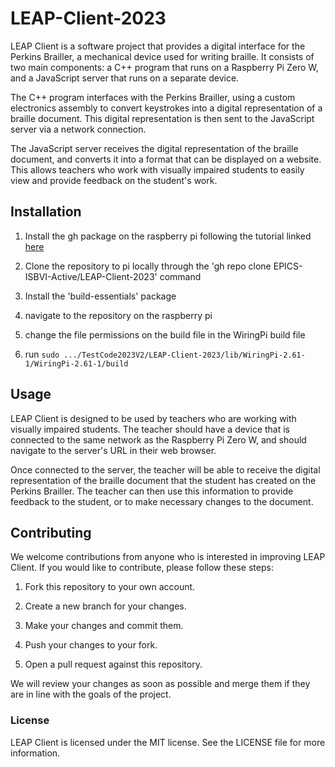# LEAP-Client-2023
LEAP Client is a software project that provides a digital interface for the Perkins Brailler, a mechanical device used for writing braille. It consists of two main components: a C++ program that runs on a Raspberry Pi Zero W, and a JavaScript server that runs on a separate device.

The C++ program interfaces with the Perkins Brailler, using a custom electronics assembly to convert keystrokes into a digital representation of a braille document. This digital representation is then sent to the JavaScript server via a network connection.

The JavaScript server receives the digital representation of the braille document, and converts it into a format that can be displayed on a website. This allows teachers who work with visually impaired students to easily view and provide feedback on the student's work.

## Installation

1. Install the gh package on the raspberry pi following the tutorial linked [here](https://github.com/cli/cli/blob/trunk/docs/install_linux.md)

2. Clone the repository to pi locally through the 'gh repo clone EPICS-ISBVI-Active/LEAP-Client-2023' command 

3. Install the 'build-essentials' package

4. navigate to the repository on the raspberry pi

5. change the file permissions on the build file in the WiringPi build file

5. run ```sudo .../TestCode2023V2/LEAP-Client-2023/lib/WiringPi-2.61-1/WiringPi-2.61-1/build```


## Usage
LEAP Client is designed to be used by teachers who are working with visually impaired students. The teacher should have a device that is connected to the same network as the Raspberry Pi Zero W, and should navigate to the server's URL in their web browser.

Once connected to the server, the teacher will be able to receive the digital representation of the braille document that the student has created on the Perkins Brailler. The teacher can then use this information to provide feedback to the student, or to make necessary changes to the document.

## Contributing
We welcome contributions from anyone who is interested in improving LEAP Client. If you would like to contribute, please follow these steps:

1. Fork this repository to your own account.

2. Create a new branch for your changes.

3. Make your changes and commit them.

4. Push your changes to your fork.

5. Open a pull request against this repository.

We will review your changes as soon as possible and merge them if they are in line with the goals of the project.

### License
LEAP Client is licensed under the MIT license. See the LICENSE file for more information.
